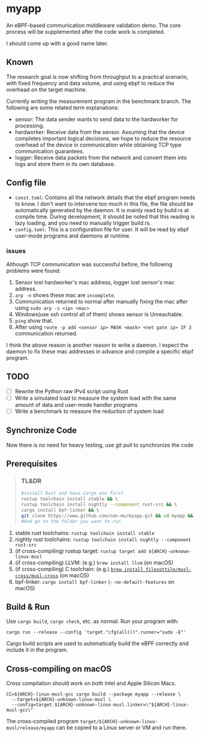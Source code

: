 # myapp

An eBPF-based communication middleware validation demo. The core process will be supplemented after the code work is completed.

I should come up with a good name later.

## Known

The research goal is now shifting from throughput to a practical scenario, with fixed frequency and data volume, and using ebpf to reduce the overhead on the target machine.

Currently writing the measurement program in the benchmark branch. The following are some related term explanations:

* sensor: The data sender wants to send data to the hardworker for processing.
* hardworker: Receive data from the sensor. Assuming that the device completes important logical decisions, we hope to reduce the resource overhead of the device in communication while obtaining TCP type communication guarantees.
* logger: Receive data packets from the network and convert them into logs and store them in its own database.

## Config file

* `const.toml`: Contains all the network details that the ebpf program needs to know. I don't want to intervene too much in this file, the file should be automatically generated by the daemon. It is mainly read by build.rs at compile time. During development, it should be noted that this reading is lazy loading, and you need to manually trigger build.rs.
* `config.toml`: This is a configuration file for user. It will be read by ebpf user-mode programs and daemons at runtime.

### issues

Although TCP communication was successful before, the following problems were found:

1. Sensor lost hardworker's mac address, logger lost sensor's mac address.
  1. `arp -n` shows these mac are `incomplete`.
  1. Communication returned to normal after manually fixing the mac after using `sudo arp -s <ip> <mac>`
1. Windows(use ssh control all of them) shows sensor is Unreachable.
  1. `ping` show that.
  1. After using `route -p add <sensor ip> MASK <mask> <net gate ip> IF 3` communication returned.

I think the above reason is another reason to write a daemon. I expect the daemon to fix these mac addresses in advance and compile a specific ebpf program.

## TODO

- [ ] Rewrite the Python raw IPv4 script using Rust
- [ ] Write a simulated load to measure the system load with the same amount of data and user-mode handler programs
- [ ] Write a benchmark to measure the reduction of system load

## Synchronize Code

Now there is no need for heavy testing, use git pull to synchronize the code

## Prerequisites

> ### TL&DR
> ```bash
> #install Rust and have Cargo env first
> rustup toolchain install stable && \
> rustup toolchain install nightly --component rust-src && \
> cargo install bpf-linker && \
> git clone https://www.github.com/nan-mu/myapp.git && cd myapp && \
> #And go to the folder you want to run
> ```

1. stable rust toolchains: `rustup toolchain install stable`
1. nightly rust toolchains: `rustup toolchain install nightly --component rust-src`
1. (if cross-compiling) rustup target: `rustup target add ${ARCH}-unknown-linux-musl`
1. (if cross-compiling) LLVM: (e.g.) `brew install llvm` (on macOS)
1. (if cross-compiling) C toolchain: (e.g.) [`brew install filosottile/musl-cross/musl-cross`](https://github.com/FiloSottile/homebrew-musl-cross) (on macOS)
1. bpf-linker: `cargo install bpf-linker` (`--no-default-features` on macOS)

## Build & Run

Use `cargo build`, `cargo check`, etc. as normal. Run your program with:

```shell
cargo run --release --config 'target."cfg(all())".runner="sudo -E"'
```

Cargo build scripts are used to automatically build the eBPF correctly and include it in the
program.

## Cross-compiling on macOS

Cross compilation should work on both Intel and Apple Silicon Macs.

```shell
CC=${ARCH}-linux-musl-gcc cargo build --package myapp --release \
  --target=${ARCH}-unknown-linux-musl \
  --config=target.${ARCH}-unknown-linux-musl.linker=\"${ARCH}-linux-musl-gcc\"
```
The cross-compiled program `target/${ARCH}-unknown-linux-musl/release/myapp` can be
copied to a Linux server or VM and run there.
